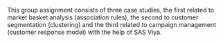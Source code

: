 This group assignment consists of three case studies, the first related to market basket analysis
(association rules), the second to customer segmentation (clustering) and the third related to
campaign management (customer response model) with the help of SAS Viya.
